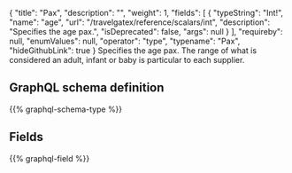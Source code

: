 {
  "title": "Pax",
  "description": "",
  "weight": 1,
  "fields": [
    {
      "typeString": "Int!",
      "name": "age",
      "url": "/travelgatex/reference/scalars/int",
      "description": "Specifies the age pax.",
      "isDeprecated": false,
      "args": null
    }
  ],
  "requireby": null,
  "enumValues": null,
  "operator": "type",
  "typename": "Pax",
  "hideGithubLink": true
}
Specifies the age pax. The range of what is considered an adult, infant or baby is particular to each supplier.
## GraphQL schema definition

{{% graphql-schema-type %}}

## Fields

{{% graphql-field %}}
